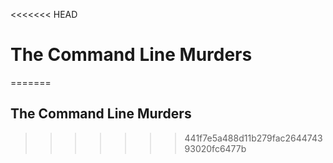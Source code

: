 <<<<<<< HEAD
# The Command Line Murders
=======
## The Command Line Murders
>>>>>>> 441f7e5a488d11b279fac264474393020fc6477b
